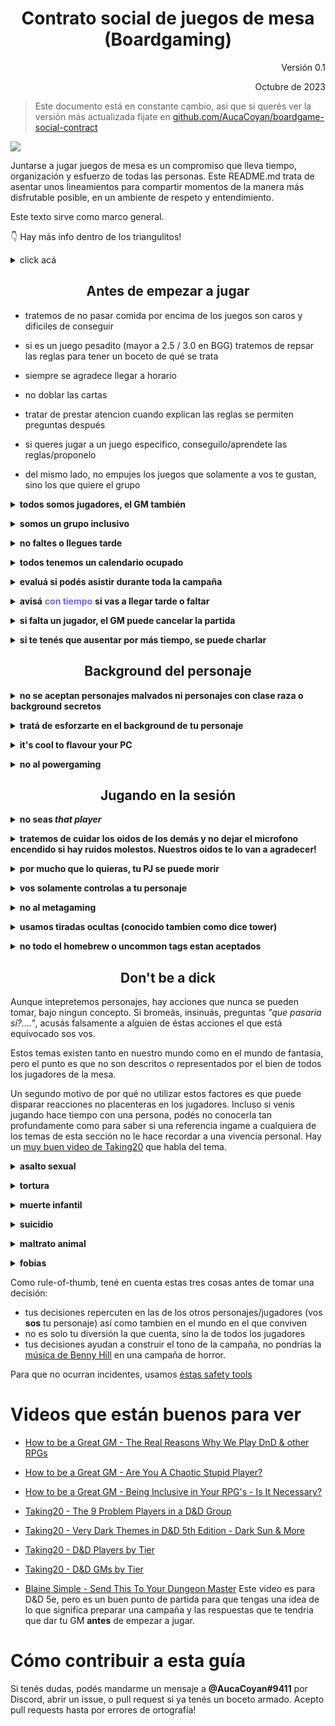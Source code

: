 <div align=center>

# Contrato social de juegos de mesa (Boardgaming)

</div>

<div align=right>
Versión 0.1

Octubre de 2023

</div>

> Este documento está en constante cambio, asi que si querés ver la versión más actualizada fijate en [github.com/AucaCoyan/boardgame-social-contract](https://github.com/AucaCoyan/boardgame-social-contract)
<!-- , se puede ver el CHANGELOG [acá]() (broken link). -->

![](img/welcome.png)

Juntarse a jugar juegos de mesa es un compromiso que lleva tiempo, organización y esfuerzo de todas las personas. Este README.md trata de asentar unos lineamientos para compartir momentos de la manera más disfrutable posible, en un ambiente de respeto y entendimiento.

<!--
### Resumen de contenidos:
TODO
-->

Este texto sirve como marco general.

👇 Hay más info dentro de los triangulitos!

<details><summary>click acá</summary><blockquote>
You rolled a nat 1.
</details>

<div align=center>

## Antes de empezar a jugar

</div>

- tratemos de no pasar comida por encima de los juegos
    son caros y dificiles de conseguir

- si es un juego pesadito (mayor a 2.5 / 3.0 en BGG) tratemos de repsar las reglas para tener un boceto de qué se trata

- siempre se agradece llegar a horario

- no doblar las cartas

- tratar de prestar atencion cuando explican las reglas
    se permiten preguntas después

- si queres jugar a un juego especifico, conseguilo/aprendete las reglas/proponelo

- del mismo lado, no empujes los juegos que solamente a vos te gustan, sino los que quiere el grupo

**<details><summary>todos somos jugadores, el GM también</summary>**

<blockquote>
El GM también es un jugador. La única diferencia es que el GM tiene más de un personaje, pero todos juntos creamos la historia. Si bien el GM es el encargado de marcar el curso del mundo cuando los personajes interactúan con él, no quiere decir que no esté abierto a sugerencias. Seguramente si en el momento le parece mejor idea la tuya que la que él tenía pensada, te la va a robar y va a reemplazarla por lo que tenía pensado 😛.

[El punto número 2 de éste video](https://youtu.be/6Z1scWg9boU?t=338) aclara bastante a qué me refiero

En cualquier punto de este documento donde diga `jugadores` se refiere a todos los jugadores de la mesa, inclusive el GM.

</blockquote></details>

**<details><summary>somos un grupo inclusivo</summary>**

<blockquote>
Guy lo explica por qué es importante muy bien <a href="https://www.youtube.com/watch?v=qBXHKMD4HPg">en este video</a>. Lo importante es aceptar a los demás sin importar lo que son, siempre y cuando que no afecten a otro ser vivo.

</blockquote></details>

**<details><summary>no faltes o llegues tarde</summary>**

<blockquote>
Antes de empezar a jugar, tenemos que tener en cuenta que nos juntamos a jugar con compromiso, el GM probablemente estuvo varias horas leyendo el libro, preparando contenido como mapas y monstruos, configurando y copiando texto al VTT mientras está pensando en su tiempo fuera de la pc cómo es la mejor forma de llevar adelante la aventura.

Por favor, respetá el esfuerzo de los demas con el compromiso de llegar puntual a las sesiones y tratar de no faltar. Vos pensá que si falta un jugador los ponés a los demás en una situación de compromiso, porque no estaría bueno que la historia avance sin un jugador, y al mismo tiempo si la aventura tiene repetidas sesiones canceladas los jugadores de a poco empiezan a perder el interés debido a que se diluye la tensión en el tiempo.

</blockquote></details>

**<details><summary>todos tenemos un calendario ocupado</summary>**

<blockquote>
Todos tenemos una vida apretada por el trabajo y otros hobbies que mantenemos o tiempo libre que tenemos para nosotros. Coordinar a 4 o más personas hoy es muy ajetreado, este es un motivo más de por qué tratemos de no faltar o cancelar las sesiones, porque muchas veces cuando se cancela no podemos jugar hasta la semana que viene, y pasamos 15 (o más) días sin jugar el juego de mesa que nos gusta 😢. Es de buena onda cuando avisás que cancelas proponer enseguida una fecha para remediar en la semana.
</blockquote></details>

**<details><summary>evaluá si podés asistir durante toda la campaña</summary>**

<blockquote>
Una de las cosas más dificiles de conseguir es gente para jugar en un horario que puedan todos. A veces tenemos un montón de ganas de jugar una aventura, pero después pasa que nunca encontramos el horario con el grupo, o para aceptamos un horario que nos condiciona a dormir mal un dia a la semana durante 6 meses.

Tengamos en cuenta eso, no te sumes a una campaña para la cual no podés asegurar estar en todas las sesiones en el corto y medio plazo.

</blockquote></details>

**<details><summary>avisá** **<span style="color:#6c63ff">con tiempo</span>** **si vas a llegar tarde o faltar</summary>**

<blockquote>
Le doy importancia a la puntualidad, asi que si te ocurre algun problema antes de la sesión y tenés que llegar un poco tarde, por favor avisá en el canal de comunicacion que tengamos en el grupo (no solo al GM! 😉).
Se considera que se espera 15 minutos. Tratá de que si te demorás, que sea por un motivo que no pudiste controlar (cortes de luz, salir tarde del laburo, un tema de salud imprevisto, etc).
</blockquote></details>

**<details><summary>si falta un jugador, el GM puede cancelar la partida</summary>**

<blockquote>
Después del plazo de espera acordado, el GM puede cancelar la partida. La mayoría de las veces las aventuras no permiten continuar la historia con un jugador menos (por eso es tan importante que estemos todos!).
</blockquote></details>

**<details><summary>si te tenés que ausentar por más tiempo, se puede charlar</summary>**

<blockquote>
Si tenés la necesidad de dejar de jugar por varias semanas, por favor charlá con el GM para ver como podemos entrelazar con la campaña, asi tu personaje no se esfuma de la historia y mágicamente aparece unas sesiones más tarde.
</blockquote></details>

<div align=center>

## Background del personaje

</div>

**<details><summary>no se aceptan personajes malvados ni personajes con clase raza o background secretos </summary>**

<blockquote>
Sin excepciones. En muy contadas ocasiones de campañas especiales puede haber algun workaround, pero casi siempre la respuesta es no. <a href="https://youtu.be/tqebcPfY51M?t=301">Éste video</a> tiene la explicación de ambos motivos.

<br>

**En qué consisten acciones estúpidas, caóticas o malvadas?**

- Entrar a robar en todos los negocios porque pintó
- Robar, infiltrarse, traicionar, mentir sin motivo sostenido por la party siempre son actos caóticos.
- Si necesitan oro no roben a 15 NPCs en fila en el mismo lugar. Lo razonable es que le roben a 1 o como mucho 2 y salgan corriendo de ese lugar.
- La nigromancia hay que tratarla con cuidado, generalmente es más veces es maligna que benigna. Para más información ver éste thread de [why is necromancy evil](https://www.reddit.com/r/Pathfinder_RPG/comments/34gi4u/why_is_necromancy_evil/).

</blockquote></details>

**<details><summary>tratá de esforzarte en el background de tu personaje</summary>**

<blockquote>

Jugamos al rol por varios motivos: entre ellos, para entretenernos, para contar buenas historias, para interpretar los personajes que queremos y escaparnos de la realidad. También por el lado gaming de "derrotar" los obstáculos del camino con las herramientas que tenemos y tambien jugamos por el encuentro social entre amigos. [Éste video](https://www.youtube.com/watch?v=UrIIeC-ahf8) habla más y mejor sobre el tema.

Considero la historia una gran parte, y para que la historia sea de los personajes, necesito de tu ayuda para que me indiques de donde viene, qué está haciendo y hacia adonde va tu personaje. Se agradecen los documentos! (_por ejemplo google docs_ 🧠)

</blockquote></details>

**<details><summary>it's cool to flavour your PC</summary>**

<blockquote>

Con acuerdo del GM, podés rediseñar todo lo que se te antoje de tu personaje, cambiar descripciones de hechizos, animal companions, algunos dotes y tener items personalizados pero sólo es con el objetivo de una mejor interpretacion. No se cambiarán las mecánicas a tu favor porque vos lo pidas.

</blockquote></details>

**<details><summary>no al powergaming</summary>**

<blockquote>
A todos nos gusta crear personajes y también nos gusta que sean buenos en lo que hacen, nos hacen las batallas más fáciles.
El problema empieza cuando un jugador elige los dotes que más le convienen solo leyendo los contenidos mecánicos, y después el personaje se vuelve inroleable e imposible de integrar en el mundo

Ya me paso en el pasado, la mejor de las ondas con el jugador que habia optimizado todo, pero me pasaba como GM que realizar un encuentro era una fiaca. No podia hacer un encuentro de dificultad normal para ese personaje sin matar de un solo ataque a los otros jugadores, y tampoco podía hacer un encuentro normal para la party, porque el personaje me mataba 2 o 3 enemigos en un turno.

</blockquote></details>

<div align=center>

## Jugando en la sesión

</div>

**<details><summary>no seas <b><i>that player</i></b></summary>**

<blockquote>
<a href="https://youtu.be/ZiYSLEtR2Wg?t=59">Acá hay un buen video</a> pasando por todos los tipos.

El video de [How to be a Great GM](https://www.youtube.com/watch?v=XHuzkE3wwQA) es mucho mejor explicando los jugadores caóticos. Recomendado!

</blockquote></details>

**<details><summary>tratemos de cuidar los oidos de los demás y no dejar el microfono encendido si hay ruidos molestos. Nuestros oidos te lo van a agradecer!</summary>**

<blockquote>
Además, si acompañás poniendo música, sonidos, pegando imagnes en el canal, haciendo memes durante la semana y demás la pasamos todos mejor 😄
</blockquote></details>

**<details><summary>por mucho que lo quieras, tu PJ se puede morir</summary>**

<blockquote>

La muerte de los personajes es indeseada, pero puede ocurrir.

El mundo de fantasía no está vacío de peligros, y si los personajes fueran actores de una serie de televisión que tiene que seguir sacando temporadas sería medio aburrido que siempre salgan victoriosos no importan las condiciones. Por supuesto que no voy a ponerme en modo hardcore, pero las acciones tienen consecuencias.

Ante la muerte de un personaje, siempre se charla con el GM qué hacer después.

</blockquote></details>

**<details><summary>vos solamente controlas a tu personaje</summary>**

<blockquote>

No controlás los personajes de los demás, salvo autorización del GM (por ejemplo cuando falta un jugador). No está bueno que le ordenes a otro jugador qué tiene que hacer con su personaje. Acá todos queremos interpretar nuestros propios personajes.

</blockquote></details>

**<details><summary>no al metagaming</summary>**

<blockquote>
Metagaming es cuando un jugador utiliza su conocimiento para determinar las acciones de su personaje, cuando no hay una explicación posible de cómo es que su personaje tiene ese conocimiento en primer lugar.

Hay distintos niveles de metagaming, algunos son inofensivos y en otros son inevitables. El objetivo es que tu personaje no actúe de manera inconsistente con respecto a su conocimiento.

</blockquote></details>

**<details><summary>usamos tiradas ocultas (conocido tambien como dice tower)</summary><blockquote>**
Puede ser molesto las primeras veces, pero tiene mucho sentido una vez que lo pensás. En ciertas oportunidades las tiradas ocultas ayudan a evitar el metagaming y que el personaje utilice la informacion que fue aprendiendo en el curso de su vida, ni más ni menos.

Para dar un ejemplo: _Estás en un dungeon oscuro y desconocido, apenas podés guiarte con las direcciones que te dejó en un mapa el que encargó la mision con poca o casi nula información de los peligros. Buscás trampas y te pido que hagas una tirada:_

<details><summary>ves el resultado:</summary><blockquote>
sacás un 4, más tu modificador de buscar trampas es un 12
</details></blockquote>

<blockquote>
Te digo "<i>no ves que haya trampas</i>". Como jugador sabés que tenés una tirada baja, sin embargo tu personaje no entiende de tiradas, ni tampoco sabe que buscó mal o se olvidó de revisar si había baldosas flojas por ejemplo.

Ahora, si repetimos el proceso con una tirada secreta: vos tiras un dado y solamente yo como GM veo el resultado. Te respondo _afinás tus ojos y aguzás tus sentidos, no ves amenazas aparentes_. ¿Reaccionás igual como jugador? Serías más precavido porque no sabés si sacaste una tirada alta o baja.

Creo que tu personaje puede ser mejor interpretado si vos realmente tenés la información que deberías tener (sería como un metagaming menor). Bueno, para eso algunas tiradas se ocultan.

Dicho eso tampoco está bueno ocultar absolutamente todas las tiradas. Hay un thread de reddit que no me acuerdo donde está, pero cuenta que un jugador le pide a su GM que le oculte sus propias tiradas, porque le gusta más que no sepa el resultado de sus acciones.

Siempre se puede convenir con el grupo qué cosas se ocultan y qué cosas no.

</blockquote></details>

**<details><summary>no todo el homebrew o uncommon tags estan aceptados</summary><blockquote>**
el GM dice qué libros oficiales son validos (por ejemplo el Advanced Players Guide, Secrets of Magic, etc). Por fuera de eso, todo contenido poco frecuente (tag de `uncommon` en pathfinder 2e) o extraoficial (homebrew) queda afuera salvo que el GM lo incluya particularmente.

</blockquote></details>

<div align=center>

## Don't be a dick

</div>

Aunque intepretemos personajes, hay acciones que nunca se pueden tomar, bajo ningun concepto. Si bromeás, insinuás, preguntas _"que pasaria sí?...."_, acusás falsamente a alguien de éstas acciones el que está equivocado sos vos.

Estos temas existen tanto en nuestro mundo como en el mundo de fantasía, pero el punto es que no son descritos o representados por el bien de todos los jugadores de la mesa.

Un segundo motivo de por qué no utilizar estos factores es que puede disparar reacciones no placenteras en los jugadores. Incluso si venis jugando hace tiempo con una persona, podés no conocerla tan profundamente como para saber si una referencia ingame a cualquiera de los temas de esta sección no le hace recordar a una vivencia personal. Hay un [muy buen video de Taking20](https://www.youtube.com/watch?v=xo3EC4IHgAc) que habla del tema.

**<details><summary>asalto sexual</summary>**

<blockquote>
Está prohibido intentar actos sexuales no consensuados con otro personaje. No importa si otros jugadores aceptan. No va a suceder.

Tampoco es aceptable ser explicitos con cuestiones sexuales. Con permiso de otro jugador se pueden hacer actos romanticos, como la clasica caricia, agarrar las manos, etcétera.

</blockquote></details>

**<details><summary>tortura</summary>**

<blockquote>
No se puede torturar otro personaje, jugador o NPC. Esto incluye pero no está limitado a lo físico, mental o espiritual.
Un interrogatorio de naturaleza menos extrema es permisible, pero no cometer actos de violencia de forma sádica.

</blockquote></details>

**<details><summary>muerte infantil</summary>**

<blockquote>
No se puede dañar a un niño. Desastres, enemigos, enfermedades y otros peligros existen, pero su uso narrativo está solamente utilizado y aprobado por GMs. Se pueden construiir backgrounds con infancias complicadas con previo acuerdo con el GM.

</blockquote></details>

**<details><summary>suicidio</summary>**

<blockquote>
Los jugadores no pueden suicidar a su personaje. No pueden amenazar con hacerlo o decir que lo irán a hacer. Un sacrificio heróico puede estar ok según cada caso.

</blockquote></details>

**<details><summary>maltrato animal</summary>**

<blockquote>
Los seres tienen las mismas intenciones de vivir que nosotros. Así como no maltratamos humanos, tampoco está permitido maltratar otras especies. Las que sea.

</blockquote></details>

**<details><summary>fobias</summary>**

<blockquote>
Este es menos serio que los anteriores, pero sigue siendo una regla dura a la cual adherirse. Si tu personaje contiene simbología fuerte, referencias o tiene una fobia, lo mejor es avisar a los otros jugadores, así pueden decidir si se sienten bien o se sienten incómodos con la simbología. Es por el bien de todos.

Ejemplos comunes de fobias:

- Arachnophobia (arañas)
- Aerophobia (volar)
- Trypophobia (clusters de agujeros)
- Ophidiophobia (serpientes)
- Cynophobia (perros)
- Thalassophobia (profundidades acuáticas)
- Trypanophobia (agujas)
- Coulrophobia (payasos)

</blockquote></details>

Como rule-of-thumb, tené en cuenta estas tres cosas antes de tomar una decisión:

- tus decisiones repercuten en las de los otros personajes/jugadores (vos **sos** tu personaje) así como tambien en el mundo en el que conviven
- no es solo tu diversión la que cuenta, sino la de todos los jugadores
- tus decisiones ayudan a construir el tono de la campaña, no pondrías la [música de Benny Hill](https://www.youtube.com/watch?v=MK6TXMsvgQg&t=3s) en una campaña de horror.

Para que no ocurran incidentes, usamos [éstas safety tools](https://drive.google.com/drive/folders/114jRmhzBpdqkAlhmveis0nmW73qkAZCj)

# Videos que están buenos para ver

- [How to be a Great GM - The Real Reasons Why We Play DnD & other RPGs](https://www.youtube.com/watch?v=UrIIeC-ahf8)

- [How to be a Great GM - Are You A Chaotic Stupid Player?](https://www.youtube.com/watch?v=XHuzkE3wwQA)

- [How to be a Great GM - Being Inclusive in Your RPG's - Is It Necessary?](https://www.youtube.com/watch?v=qBXHKMD4HPg)

- [Taking20 - The 9 Problem Players in a D&D Group](https://www.youtube.com/watch?v=ZiYSLEtR2Wg&t=59s)

- [Taking20 - Very Dark Themes in D&D 5th Edition - Dark Sun & More](https://www.youtube.com/watch?v=xo3EC4IHgAc)

- [Taking20 - D&D Players by Tier](https://www.youtube.com/watch?v=9fAEYGoTDwA)

- [Taking20 - D&D GMs by Tier](https://www.youtube.com/watch?v=s85m27-1BTM)

- [Blaine Simple - Send This To Your Dungeon Master](https://www.youtube.com/watch?v=fzgrTgorEFU) Este video es para D&D 5e, pero es un buen punto de partida para que tengas una idea de lo que significa preparar una campaña y las respuestas que te tendria que dar tu GM **antes** de empezar a jugar.

# Cómo contribuir a esta guía

Si tenés dudas, podés mandarme un mensaje a **@AucaCoyan#9411** por Discord, abrir un issue, o pull request si ya tenés un boceto armado. Acepto pull requests hasta por errores de ortografía!

<!--
Dudas:
* como explico el ambiente o lo que esta bien o mal en una campaña?
* agregar LGBT
* poner ejemplos de que esta bien y que no esta bien en metagaming. Estaria bueno buscar un video quizás
    Por ejemplo Leer el modulo de aventuras. Si lo querés hacer hacelo, pero después no actues en consecuencia con eso porque te saco de la campaña sin dudarlo
--->
